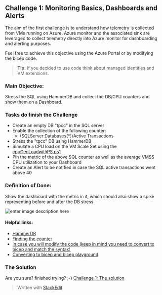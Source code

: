
## Challenge 1: Monitoring Basics, Dashboards and Alerts

The aim of the first challenge is to understand how telemetry is collected from VMs running on Azure. Azure monitor and the associated sink are leveraged to collect telemetry directly into Azure monitor for dashboarding and alerting purposes.

Feel free to achieve this objective using the Azure Portal or by modifying the bicep code. 

> **Tip:** If you decided to use code think about managed identities and VM extensions.

### Main Objective:
Stress the SQL using HammerDB and collect the DB/CPU counters and show them on a Dashboard.

### Tasks do finish the Challenge
- Create an empty DB "tpcc" in the SQL server
- Enable the collection of the following counter:
	- \SQLServer:Databases(*)\Active Transactions
- Stress the "tpcc" DB using HammerDB
- Simulate a CPU load on the VM Scale Set using the [cpuGenLoadwithPS.ps1](https://github.com/msghaleb/AzureMonitorHackathon/blob/master/sources/Loadscripts/cpuGenLoadwithPS.ps1)
- Pin the metric of the above SQL counter as well as the average VMSS CPU utilization to your Dashboard
- Create an Alert to be notified in case the SQL active transactions went above 40

### Definition of Done:
Show the dashboard with the metric in it, which should also show a spike representing before and after the DB stress

![enter image description here](https://github.com/msghaleb/AzureMonitorHackathon/raw/master/images/ch1_metric_spike.jpg)


#### Helpful links:
- [HammerDB](www.hammerdb.com)
- [Finding the counter](https://docs.microsoft.com/en-us/powershell/module/microsoft.powershell.diagnostics/get-counter?view=powershell-5.1)
- [In case you will modify the code (keep in mind you need to convert to bicep and match the syntax)](https://docs.microsoft.com/en-us/azure/azure-monitor/essentials/collect-custom-metrics-guestos-resource-manager-vm)
- [Converting to bicep and bicep playground](https://docs.microsoft.com/en-us/azure/azure-resource-manager/templates/bicep-decompile?tabs=azure-cli)


### The Solution

Are you sure? finished trying? ;-) 
[Challenge 1: The solution](https://github.com/msghaleb/AzureMonitorHackathon/blob/master/challenges/solution1.md)


> Written with [StackEdit](https://stackedit.io/).
